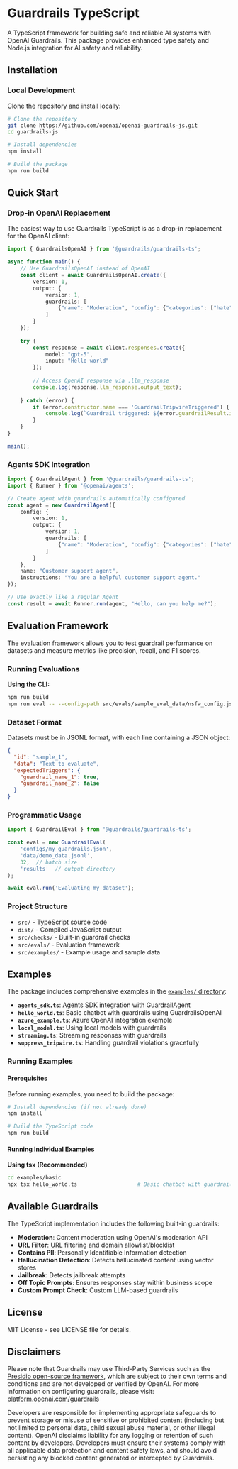 # Guardrails TypeScript

A TypeScript framework for building safe and reliable AI systems with OpenAI Guardrails. This package provides enhanced type safety and Node.js integration for AI safety and reliability.

## Installation

### Local Development
Clone the repository and install locally:

```bash
# Clone the repository
git clone https://github.com/openai/openai-guardrails-js.git
cd guardrails-js

# Install dependencies
npm install

# Build the package
npm run build
```

## Quick Start

### Drop-in OpenAI Replacement
The easiest way to use Guardrails TypeScript is as a drop-in replacement for the OpenAI client:

```typescript
import { GuardrailsOpenAI } from '@guardrails/guardrails-ts';

async function main() {
    // Use GuardrailsOpenAI instead of OpenAI
    const client = await GuardrailsOpenAI.create({
        version: 1,
        output: {
            version: 1,
            guardrails: [
                {"name": "Moderation", "config": {"categories": ["hate", "violence"]}}
            ]
        }
    });
    
    try {
        const response = await client.responses.create({
            model: "gpt-5",
            input: "Hello world"
        });
        
        // Access OpenAI response via .llm_response
        console.log(response.llm_response.output_text);
        
    } catch (error) {
        if (error.constructor.name === 'GuardrailTripwireTriggered') {
            console.log(`Guardrail triggered: ${error.guardrailResult.info}`);
        }
    }
}

main();
```

### Agents SDK Integration
```typescript
import { GuardrailAgent } from '@guardrails/guardrails-ts';
import { Runner } from '@openai/agents';

// Create agent with guardrails automatically configured
const agent = new GuardrailAgent({
    config: {
        version: 1,
        output: {
            version: 1,
            guardrails: [
                {"name": "Moderation", "config": {"categories": ["hate", "violence"]}}
            ]
        }
    },
    name: "Customer support agent",
    instructions: "You are a helpful customer support agent."
});

// Use exactly like a regular Agent
const result = await Runner.run(agent, "Hello, can you help me?");
```

## Evaluation Framework

The evaluation framework allows you to test guardrail performance on datasets and measure metrics like precision, recall, and F1 scores.

### Running Evaluations

**Using the CLI:**
```bash
npm run build
npm run eval -- --config-path src/evals/sample_eval_data/nsfw_config.json --dataset-path src/evals/sample_eval_data/nsfw_eval.jsonl
```


### Dataset Format

Datasets must be in JSONL format, with each line containing a JSON object:

```json
{
  "id": "sample_1",
  "data": "Text to evaluate",
  "expectedTriggers": {
    "guardrail_name_1": true,
    "guardrail_name_2": false
  }
}
```

### Programmatic Usage

```typescript
import { GuardrailEval } from '@guardrails/guardrails-ts';

const eval = new GuardrailEval(
    'configs/my_guardrails.json',
    'data/demo_data.jsonl',
    32,  // batch size
    'results'  // output directory
);

await eval.run('Evaluating my dataset');
```

### Project Structure
- `src/` - TypeScript source code
- `dist/` - Compiled JavaScript output
- `src/checks/` - Built-in guardrail checks
- `src/evals/` - Evaluation framework
- `src/examples/` - Example usage and sample data

## Examples

The package includes comprehensive examples in the [`examples/` directory](https://github.com/openai/openai-guardrails-js/tree/main/examples):

- **`agents_sdk.ts`**: Agents SDK integration with GuardrailAgent
- **`hello_world.ts`**: Basic chatbot with guardrails using GuardrailsOpenAI
- **`azure_example.ts`**: Azure OpenAI integration example
- **`local_model.ts`**: Using local models with guardrails
- **`streaming.ts`**: Streaming responses with guardrails
- **`suppress_tripwire.ts`**: Handling guardrail violations gracefully

### Running Examples

#### Prerequisites
Before running examples, you need to build the package:

```bash
# Install dependencies (if not already done)
npm install

# Build the TypeScript code
npm run build
```

#### Running Individual Examples

**Using tsx (Recommended)**
```bash
cd examples/basic
npx tsx hello_world.ts                   # Basic chatbot with guardrails
```

## Available Guardrails

The TypeScript implementation includes the following built-in guardrails:

- **Moderation**: Content moderation using OpenAI's moderation API
- **URL Filter**: URL filtering and domain allowlist/blocklist
- **Contains PII**: Personally Identifiable Information detection
- **Hallucination Detection**: Detects hallucinated content using vector stores
- **Jailbreak**: Detects jailbreak attempts
- **Off Topic Prompts**: Ensures responses stay within business scope
- **Custom Prompt Check**: Custom LLM-based guardrails

## License

MIT License - see LICENSE file for details.

## Disclaimers

Please note that Guardrails may use Third-Party Services such as the [Presidio open-source framework](https://github.com/microsoft/presidio), which are subject to their own terms and conditions and are not developed or verified by OpenAI.  For more information on configuring guardrails, please visit: [platform.openai.com/guardrails](https://platform.openai.com/guardrails)

Developers are responsible for implementing appropriate safeguards to prevent storage or misuse of sensitive or prohibited content (including but not limited to personal data, child sexual abuse material, or other illegal content). OpenAI disclaims liability for any logging or retention of such content by developers. Developers must ensure their systems comply with all applicable data protection and content safety laws, and should avoid persisting any blocked content generated or intercepted by Guardrails.